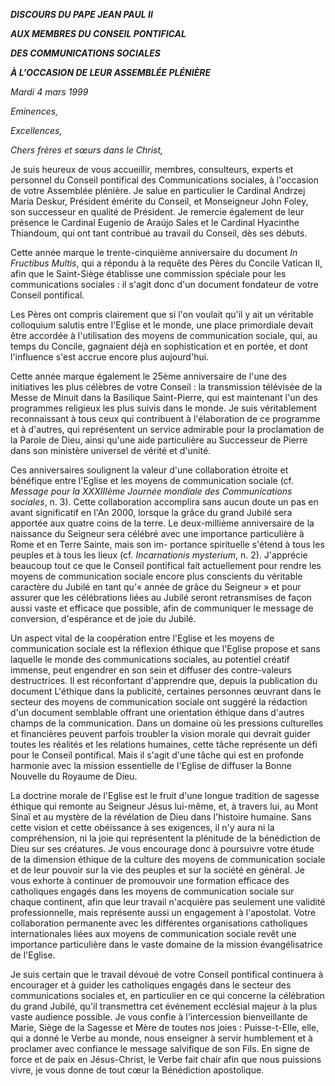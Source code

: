 ***DISCOURS DU PAPE JEAN PAUL II***

***AUX MEMBRES DU CONSEIL PONTIFICAL***

***DES COMMUNICATIONS SOCIALES***

***À L'OCCASION DE LEUR ASSEMBLÉE PLÉNIÈRE***

*Mardi 4 mars 1999*

*Eminences,*

*Excellences,*

*Chers frères et sœurs dans le Christ,*

Je suis heureux de vous accueillir, membres, consulteurs, experts et personnel du Conseil pontifical des Communications sociales, à l'occasion de votre Assemblée plénière. Je salue en particulier le Cardinal Andrzej Maria Deskur, Président émérite du Conseil, et Monseigneur John Foley, son successeur en qualité de Président. Je remercie également de leur présence le Cardinal Eugenio de Araújo Sales et le Cardinal Hyacinthe Thiandoum, qui ont tant contribué au travail du Conseil, dès ses débuts.

Cette année marque le trente-cinquième anniversaire du document *In Fructibus Multis*, qui a répondu à la requête des Pères du Concile Vatican II, afin que le Saint-Siège établisse une commission spéciale pour les communications sociales : il s'agit donc d'un document fondateur de votre Conseil pontifical.

Les Pères ont compris clairement que si l'on voulait qu'il y ait un véritable colloquium salutis entre l'Eglise et le monde, une place primordiale devait être accordée à l'utilisation des moyens de communication sociale, qui, au temps du Concile, gagnaient déjà en sophistication et en portée, et dont l'influence s'est accrue encore plus aujourd'hui.

Cette année marque également le 25ème anniversaire de l'une des initiatives les plus célèbres de votre Conseil : la transmission télévisée de la Messe de Minuit dans la Basilique Saint-Pierre, qui est maintenant l'un des programmes religieux les plus suivis dans le monde. Je suis véritablement reconnaissant à tous ceux qui contribuent à l'élaboration de ce programme et à d'autres, qui représentent un service admirable pour la proclamation de la Parole de Dieu, ainsi qu'une aide particulière au Successeur de Pierre dans son ministère universel de vérité et d'unité.

Ces anniversaires soulignent la valeur d'une collaboration étroite et bénéfique entre l'Eglise et les moyens de communication sociale (cf. *Message pour la XXXIIIème Journée mondiale des Communications sociales*, n. 3). Cette collaboration accomplira sans aucun doute un pas en avant significatif en l'An 2000, lorsque la grâce du grand Jubilé sera apportée aux quatre coins de la terre. Le deux-millième anniversaire de la naissance du Seigneur sera célébré avec une importance particulière à Rome et en Terre Sainte, mais son im- portance spirituelle s'étend à tous les peuples et à tous les lieux (cf. *Incarnationis mysterium*, n. 2). J'apprécie beaucoup tout ce que le Conseil pontifical fait actuellement pour rendre les moyens de communication sociale encore plus conscients du véritable caractère du Jubilé en tant qu'« année de grâce du Seigneur » et pour assurer que les célébrations liées au Jubilé seront retransmises de façon aussi vaste et efficace que possible, afin de communiquer le message de conversion, d'espérance et de joie du Jubilé.

Un aspect vital de la coopération entre l'Eglise et les moyens de communication sociale est la réflexion éthique que l'Eglise propose et sans laquelle le monde des communications sociales, au potentiel créatif immense, peut engendrer en son sein et diffuser des contre-valeurs destructrices. Il est réconfortant d'apprendre que, depuis la publication du document L'éthique dans la publicité, certaines personnes œuvrant dans le secteur des moyens de communication sociale ont suggéré la rédaction d'un document semblable offrant une orientation éthique dans d'autres champs de la communication. Dans un domaine où les pressions culturelles et financières peuvent parfois troubler la vision morale qui devrait guider toutes les réalités et les relations humaines, cette tâche représente un défi pour le Conseil pontifical. Mais il s'agit d'une tâche qui est en profonde harmonie avec la mission essentielle de l'Eglise de diffuser la Bonne Nouvelle du Royaume de Dieu.

La doctrine morale de l'Eglise est le fruit d'une longue tradition de sagesse éthique qui remonte au Seigneur Jésus lui-même, et, à travers lui, au Mont Sinaï et au mystère de la révélation de Dieu dans l'histoire humaine. Sans cette vision et cette obéissance à ses exigences, il n'y aura ni la compréhension, ni la joie qui représentent la plénitude de la bénédiction de Dieu sur ses créatures. Je vous encourage donc à poursuivre votre étude de la dimension éthique de la culture des moyens de communication sociale et de leur pouvoir sur la vie des peuples et sur la société en général. Je vous exhorte à continuer de promouvoir une formation efficace des catholiques engagés dans les moyens de communication sociale sur chaque continent, afin que leur travail n'acquière pas seulement une validité professionnelle, mais représente aussi un engagement à l'apostolat. Votre collaboration permanente avec les différentes organisations catholiques internationales liées aux moyens de communication sociale revêt une importance particulière dans le vaste domaine de la mission évangélisatrice de l'Eglise.

Je suis certain que le travail dévoué de votre Conseil pontifical continuera à encourager et à guider les catholiques engagés dans le secteur des communications sociales et, en particulier en ce qui concerne la célébration du grand Jubilé, qu'il transmettra cet événement ecclésial majeur à la plus vaste audience possible. Je vous confie à l'intercession bienveillante de Marie, Siège de la Sagesse et Mère de toutes nos joies : Puisse-t-Elle, elle, qui a donné le Verbe au monde, nous enseigner à servir humblement et à proclamer avec confiance le message salvifique de son Fils. En signe de force et de paix en Jésus-Christ, le Verbe fait chair afin que nous puissions vivre, je vous donne de tout cœur la Bénédiction apostolique.